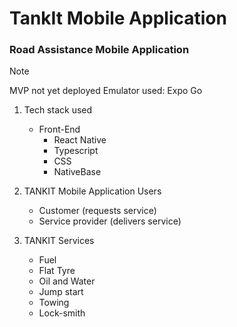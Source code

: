 # TankIt Mobile Application
### Road Assistance Mobile Application
> [!NOTE]
> MVP not yet deployed
Emulator used: Expo Go

1. Tech stack used
   - Front-End
     - React Native
     - Typescript
     - CSS
     - NativeBase

2. TANKIT Mobile Application Users
     - Customer (requests service)
     - Service provider (delivers service)
     
2. TANKIT Services
     - Fuel
     - Flat Tyre
     - Oil and Water
     - Jump start
     - Towing
     - Lock-smith
       

